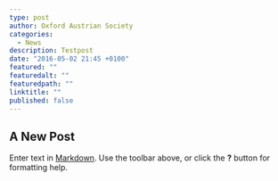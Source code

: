 ```yaml
---
type: post
author: Oxford Austrian Society
categories: 
  - News
description: Testpost
date: "2016-05-02 21:45 +0100"
featured: ""
featuredalt: ""
featuredpath: ""
linktitle: ""
published: false
---
```

## A New Post

Enter text in [Markdown](http://daringfireball.net/projects/markdown/). Use the toolbar above, or click the **?** button for formatting help.
